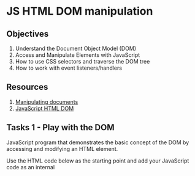 # JS HTML DOM manipulation

## Objectives

1. Understand the Document Object Model (DOM)
2. Access and Manipulate Elements with JavaScript
3. How to use CSS selectors and traverse the DOM tree
4. How to work with event listeners/handlers

## Resources

1. [Manipulating documents](https://intranet.alxswe.com/rltoken/vQxjnoIyOVYwL4ry7FPlsg)
2. [JavaScript HTML DOM](https://intranet.alxswe.com/rltoken/7lh3o0BnqGypNVbJWXRT4Q)

## Tasks 1 - Play with the DOM

JavaScript program that demonstrates the basic concept of the DOM by accessing and modifying an HTML element.

Use the HTML code below as the starting point and add your JavaScript code as an internal <script> tag:

$ <!DOCTYPE html>
$ <html>
$ <head>
$   <title>DOM Introduction</title>
$ </head>
$ <body>
$   <p id="myParagraph">This is a $ paragraph.</p>
$ </body>
$ </html>

* Write JavaScript code to select the element using its id and store it in a variable
* Use the DOM API to modify the content of the <p> element to I successfully updated this paragraph with javascript
* Make use of document.getElementById
* Verify that the program successfully modifies the element content when the HTML file is opened in a browser.

## Tasks 2 - Modifying Element Content, Attributes, and Styles

JavaScript program that demonstrates the use of selectors to select specific HTML elements.

Use the HTML code below as the starting point and add your JavaScript code as an internal <script> tag:

<!-- <!DOCTYPE html>
<html>
<head>
  <title>Selecting Elements</title>
  <style>
    .highlight {
      color: red;
    }
  </style>
</head>
<body>
  <p class="highlight">This is a highlighted paragraph.</p>
  <p>This is a normal paragraph.</p>
</body>
</html> -->

<!-- * Use the DOM API to modify the format of the <p class="highlight"> element to make the content boldened -->
<!-- * Make use of document.querySelectorAll -->
<!-- * Verify that the program successfully modifies the element content when the HTML file is opened in a browser. -->

## Task 3 - Creating, Appending, and Removing Elements

JavaScript program that demonstrates the creation, appending, and removal of elements using the DOM.

Use the HTML code below as the starting point and add your JavaScript code as an internal <script> tag:
<!-- 
<!DOCTYPE html>
<html>
<head>
  <title>Creating and Removing Elements</title>
</head>
<body>
  <div id="container"></div>
</body>
</html> -->

* Write JavaScript code to select the container element using its id and store it in a variable.
* Use the DOM API to create a new <p> element, and add New paragraph as its content
* Append the newly created elements to the container element.
* Add a button that removes/hides the newly created paragraph when first click and shows it when clicked again
* Verify that the program successfully creates, appends, and toggles elements when the HTML file is opened in a browser.